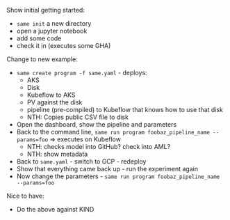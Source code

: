 Show initial getting started:
- `same init` a new directory
- open a jupyter notebook
- add some code
- check it in (executes some GHA)

Change to new example:
- `same create program -f same.yaml` - deploys:
  - AKS
  - Disk
  - Kubeflow to AKS
  - PV against the disk
  - pipeline (pre-compiled) to Kubeflow that knows how to use that disk
  - NTH: Copies public CSV file to disk
- Open the dashboard, show the pipeline and parameters
- Back to the command line, `same run program foobaz_pipeline_name --params=foo` => executes on Kubeflow
  - NTH: checks model into GitHub? check into AML?
  - NTH: show metadata
- Back to `same.yaml` - switch to GCP - redeploy
- Show that everything came back up - run the experiment again
- Now change the parameters - `same run program foobaz_pipeline_name --params=foo`

Nice to have:
- Do the above against KIND